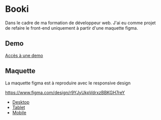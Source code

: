 # Booki

Dans le cadre de ma formation de développeur web. J'ai eu comme projet de refaire le front-end uniquement à partir d'une maquette figma.

## Demo

[Accès à une demo](https://htmlpreview.github.io/?https://github.com/hichxm/openclassroom-booki/blob/master/index.html)

## Maquette

La maquette figma est à reproduire avec le responsive design

https://www.figma.com/design/r9YJyUkpVdrxzBBKGH7reY

- [Desktop](./public/layout-desktop.png)
- [Tablet](./public/layout-tablet.png)
- [Mobile](./public/layout-mobile.png)
